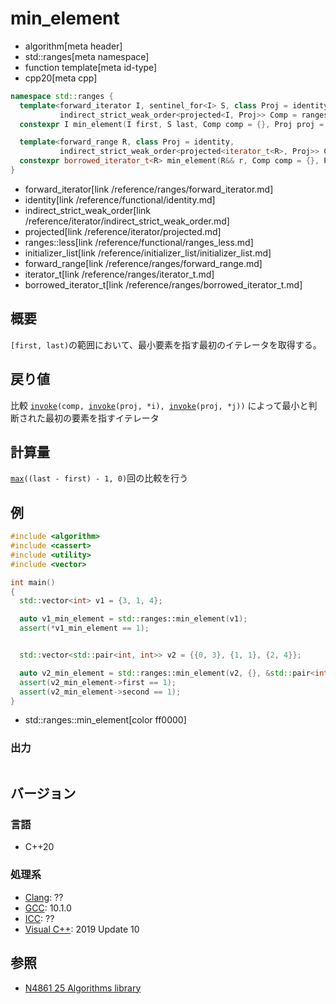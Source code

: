 # min_element
* algorithm[meta header]
* std::ranges[meta namespace]
* function template[meta id-type]
* cpp20[meta cpp]

```cpp
namespace std::ranges {
  template<forward_iterator I, sentinel_for<I> S, class Proj = identity,
           indirect_strict_weak_order<projected<I, Proj>> Comp = ranges::less>
  constexpr I min_element(I first, S last, Comp comp = {}, Proj proj = {});

  template<forward_range R, class Proj = identity,
           indirect_strict_weak_order<projected<iterator_t<R>, Proj>> Comp = ranges::less>
  constexpr borrowed_iterator_t<R> min_element(R&& r, Comp comp = {}, Proj proj = {});
}
```
* forward_iterator[link /reference/ranges/forward_iterator.md]
* identity[link /reference/functional/identity.md]
* indirect_strict_weak_order[link /reference/iterator/indirect_strict_weak_order.md]
* projected[link /reference/iterator/projected.md]
* ranges::less[link /reference/functional/ranges_less.md]
* initializer_list[link /reference/initializer_list/initializer_list.md]
* forward_range[link /reference/ranges/forward_range.md]
* iterator_t[link /reference/ranges/iterator_t.md]
* borrowed_iterator_t[link /reference/ranges/borrowed_iterator_t.md]


## 概要
`[first, last)`の範囲において、最小要素を指す最初のイテレータを取得する。


## 戻り値
比較 [`invoke`](/reference/functional/invoke.md)`(comp, `[`invoke`](/reference/functional/invoke.md)`(proj, *i), `[`invoke`](/reference/functional/invoke.md)`(proj, *j))` によって最小と判断された最初の要素を指すイテレータ


## 計算量
[`max`](/reference/algorithm/max.md)`((last - first) - 1, 0)`回の比較を行う


## 例
```cpp example
#include <algorithm>
#include <cassert>
#include <utility>
#include <vector>

int main()
{
  std::vector<int> v1 = {3, 1, 4};

  auto v1_min_element = std::ranges::min_element(v1);
  assert(*v1_min_element == 1);


  std::vector<std::pair<int, int>> v2 = {{0, 3}, {1, 1}, {2, 4}};

  auto v2_min_element = std::ranges::min_element(v2, {}, &std::pair<int, int>::second);
  assert(v2_min_element->first == 1);
  assert(v2_min_element->second == 1);
}
```
* std::ranges::min_element[color ff0000]

### 出力
```
```

## バージョン
### 言語
- C++20

### 処理系
- [Clang](/implementation.md#clang): ??
- [GCC](/implementation.md#gcc): 10.1.0
- [ICC](/implementation.md#icc): ??
- [Visual C++](/implementation.md#visual_cpp): 2019 Update 10

## 参照
- [N4861 25 Algorithms library](https://timsong-cpp.github.io/cppwp/n4861/algorithms)
